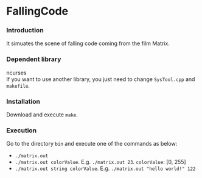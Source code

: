 FallingCode
=======================

### Introduction ###
It simuates the scene of falling code coming from the film Matrix.

### Dependent library ###
ncurses<br>
If you want to use another library, you just need to change `SysTool.cpp` and `makefile`.

### Installation ###
Download and execute `make`.

### Execution ###
Go to the directory `bin` and execute one of the commands as below:
* `./matrix.out`
* `./matrix.out colorValue`. E.g. `./matrix.out 23`. `colorValue`: [0, 255]
* `./matrix.out string colorValue`. E.g. `./matrix.out "hello world!" 122`
